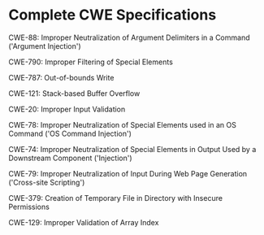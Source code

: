 

# Complete CWE Specifications

CWE-88: Improper Neutralization of Argument Delimiters in a Command ('Argument Injection')

CWE-790: Improper Filtering of Special Elements

CWE-787: Out-of-bounds Write

CWE-121: Stack-based Buffer Overflow

CWE-20: Improper Input Validation

CWE-78: Improper Neutralization of Special Elements used in an OS Command ('OS Command Injection')

CWE-74: Improper Neutralization of Special Elements in Output Used by a Downstream Component ('Injection')

CWE-79: Improper Neutralization of Input During Web Page Generation ('Cross-site Scripting')

CWE-379: Creation of Temporary File in Directory with Insecure Permissions

CWE-129: Improper Validation of Array Index